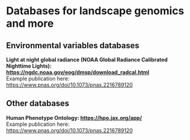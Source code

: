 # Databases for landscape genomics and more

## Environmental variables databases

**Light at night global radiance (NOAA Global Radiance Calibrated Nighttime Lights): https://ngdc.noaa.gov/eog/dmsp/download_radcal.html <br>**
Example publication here: https://www.pnas.org/doi/10.1073/pnas.2216789120



## Other databases

**Human Phenotype Ontology: https://hpo.jax.org/app/ <br>**
Example publication here: https://www.pnas.org/doi/10.1073/pnas.2216789120

